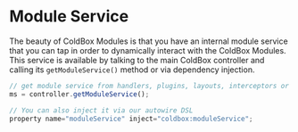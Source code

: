 # Module Service

The beauty of ColdBox Modules is that you have an internal module service that you can tap in order to dynamically interact with the ColdBox Modules. This service is available by talking to the main ColdBox controller and calling its `getModuleService()` method or via dependency injection.

```javascript
// get module service from handlers, plugins, layouts, interceptors or views.
ms = controller.getModuleService();

// You can also inject it via our autowire DSL
property name="moduleService" inject="coldbox:moduleService";
```

